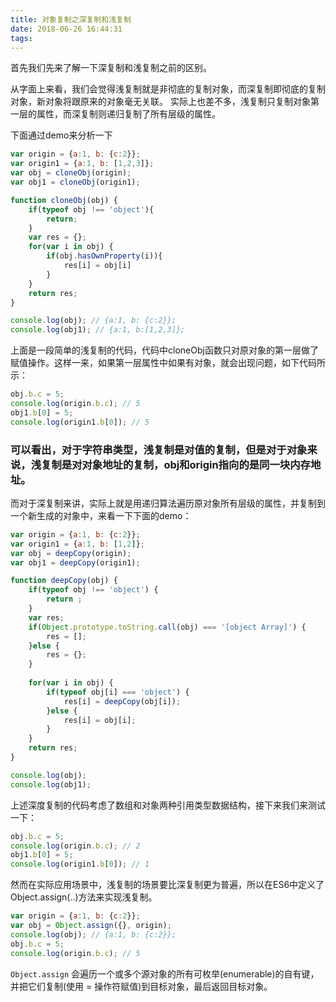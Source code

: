 ```yaml
---
title: 对象复制之深复制和浅复制
date: 2018-06-26 16:44:31
tags:
---
```


首先我们先来了解一下深复制和浅复制之前的区别。

从字面上来看，我们会觉得浅复制就是非彻底的复制对象，而深复制即彻底的复制对象，新对象将跟原来的对象毫无关联。
实际上也差不多，浅复制只复制对象第一层的属性，而深复制则递归复制了所有层级的属性。

下面通过demo来分析一下
```js
var origin = {a:1, b: {c:2}};
var origin1 = {a:1, b: [1,2,3]};
var obj = cloneObj(origin);
var obj1 = cloneObj(origin1);

function cloneObj(obj) {
    if(typeof obj !== 'object'){
        return;
    }
    var res = {};
    for(var i in obj) {
        if(obj.hasOwnProperty(i)){
            res[i] = obj[i]
        }
    }
    return res;
}

console.log(obj); // {a:1, b: {c:2}};
console.log(obj1); // {a:1, b:[1,2,3]};
```
上面是一段简单的浅复制的代码，代码中cloneObj函数只对原对象的第一层做了赋值操作。这样一来，如果第一层属性中如果有对象，就会出现问题，如下代码所示：
```js
obj.b.c = 5;
console.log(origin.b.c); // 5
obj1.b[0] = 5;
console.log(origin1.b[0]); // 5
```
### 可以看出，对于字符串类型，浅复制是对值的复制，但是对于对象来说，浅复制是对对象地址的复制，obj和origin指向的是同一块内存地址。

而对于深复制来讲，实际上就是用递归算法遍历原对象所有层级的属性，并复制到一个新生成的对象中，来看一下下面的demo：
```js
var origin = {a:1, b: {c:2}};
var origin1 = {a:1, b: [1,2]};
var obj = deepCopy(origin);
var obj1 = deepCopy(origin1);

function deepCopy(obj) {
    if(typeof obj !== 'object') {
        return ;
    }
    var res;
    if(Object.prototype.toString.call(obj) === '[object Array]') {
        res = [];
    }else {
        res = {};
    }
    
    for(var i in obj) {
        if(typeof obj[i] === 'object') {
            res[i] = deepCopy(obj[i]);
        }else {
            res[i] = obj[i];
        }
    }
    return res;
}

console.log(obj);
console.log(obj1);
```
上述深度复制的代码考虑了数组和对象两种引用类型数据结构，接下来我们来测试一下：
```js
obj.b.c = 5;
console.log(origin.b.c); // 2
obj1.b[0] = 5;
console.log(origin1.b[0]); // 1
```

然而在实际应用场景中，浅复制的场景要比深复制更为普遍，所以在ES6中定义了Object.assign(..)方法来实现浅复制。
```js
var origin = {a:1, b: {c:2}};
var obj = Object.assign({}, origin);
console.log(obj); // {a:1, b: {c:2}};
obj.b.c = 5;
console.log(origin.b.c); // 5
```
`Object.assign` 会遍历一个或多个源对象的所有可枚举(enumerable)的自有键，并把它们复制(使用 = 操作符赋值)到目标对象，最后返回目标对象。
